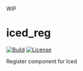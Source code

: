 WIP

# iced_reg
[![Build](https://img.shields.io/github/actions/workflow/status/blazra/iced_reg/rust.yml?branch=main)](https://github.com/blazra/iced_reg/actions/workflows/rust.yml)
[![License](https://img.shields.io/github/license/blazra/iced_reg)](https://github.com/blazra/iced_reg/blob/master/LICENSE)

Register component for Iced